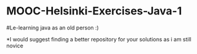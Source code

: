 # MOOC-Helsinki-Exercises-Java-1

#Le-learning java as an old person :)

*I would suggest finding a better repository for your solutions as i am still novice

